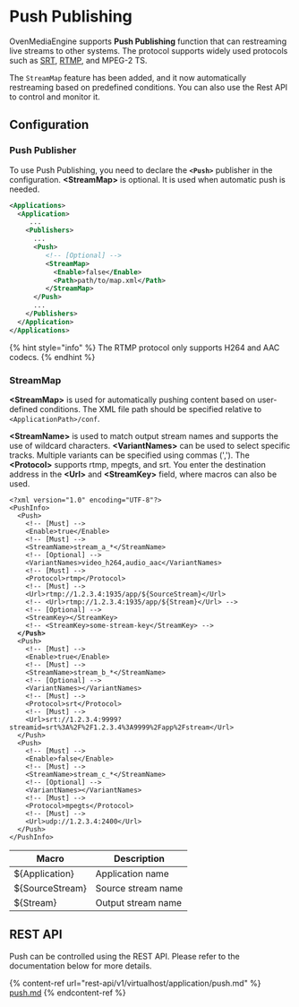 # Push Publishing

OvenMediaEngine supports **Push Publishing** function that can restreaming live streams to other systems. The protocol supports widely used protocols such as [SRT](live-source/srt.md), [RTMP](live-source/rtmp.md), and MPEG-2 TS.

The `StreamMap` feature has been added, and it now automatically restreaming based on predefined conditions. You can also use the Rest API to control and monitor it.

## Configuration

### Push Publisher

To use Push Publishing, you need to declare the **`<Push>`** publisher in the configuration. **\<StreamMap>** is optional. It is used when automatic push is needed.

```xml
<Applications>
  <Application>
     ...
    <Publishers>
      ... 
      <Push>
         <!-- [Optional] -->
         <StreamMap>
           <Enable>false</Enable>
           <Path>path/to/map.xml</Path>
         </StreamMap>
      </Push>
      ...
    </Publishers>
  </Application>
</Applications>
```

{% hint style="info" %}
The RTMP protocol only supports H264 and AAC codecs.
{% endhint %}

### StreamMap

**\<StreamMap>** is used for automatically pushing content based on user-defined conditions. The XML file path should be specified relative to `<ApplicationPath>/conf`.

**\<StreamName>** is used to match output stream names and supports the use of wildcard characters. **\<VariantNames>** can be used to select specific tracks. Multiple variants can be specified using commas (','). The **\<Protocol>** supports rtmp, mpegts, and srt. You enter the destination address in the **\<Url>** and **\<StreamKey>** field, where macros can also be used.

<pre class="language-xml"><code class="lang-xml">&#x3C;?xml version="1.0" encoding="UTF-8"?>
&#x3C;PushInfo>
  &#x3C;Push>
    &#x3C;!-- [Must] -->
    &#x3C;Enable>true&#x3C;/Enable>
    &#x3C;!-- [Must] -->
    &#x3C;StreamName>stream_a_*&#x3C;/StreamName>
    &#x3C;!-- [Optional] -->
    &#x3C;VariantNames>video_h264,audio_aac&#x3C;/VariantNames>
    &#x3C;!-- [Must] -->
    &#x3C;Protocol>rtmp&#x3C;/Protocol>
    &#x3C;!-- [Must] -->
    &#x3C;Url>rtmp://1.2.3.4:1935/app/${SourceStream}&#x3C;/Url>
    &#x3C;!-- &#x3C;Url>rtmp://1.2.3.4:1935/app/${Stream}&#x3C;/Url> -->
    &#x3C;!-- [Optional] -->
    &#x3C;StreamKey>&#x3C;/StreamKey>
    &#x3C;!-- &#x3C;StreamKey>some-stream-key&#x3C;/StreamKey> -->
<strong>  &#x3C;/Push>  
</strong>  &#x3C;Push>
    &#x3C;!-- [Must] -->
    &#x3C;Enable>true&#x3C;/Enable>
    &#x3C;!-- [Must] -->
    &#x3C;StreamName>stream_b_*&#x3C;/StreamName>
    &#x3C;!-- [Optional] -->
    &#x3C;VariantNames>&#x3C;/VariantNames>
    &#x3C;!-- [Must] -->
    &#x3C;Protocol>srt&#x3C;/Protocol>
    &#x3C;!-- [Must] -->
    &#x3C;Url>srt://1.2.3.4:9999?streamid=srt%3A%2F%2F1.2.3.4%3A9999%2Fapp%2Fstream&#x3C;/Url>
  &#x3C;/Push>      
  &#x3C;Push>
    &#x3C;!-- [Must] -->
    &#x3C;Enable>false&#x3C;/Enable>
    &#x3C;!-- [Must] -->
    &#x3C;StreamName>stream_c_*&#x3C;/StreamName>
    &#x3C;!-- [Optional] -->
    &#x3C;VariantNames>&#x3C;/VariantNames>
    &#x3C;!-- [Must] -->
    &#x3C;Protocol>mpegts&#x3C;/Protocol>
    &#x3C;!-- [Must] -->
    &#x3C;Url>udp://1.2.3.4:2400&#x3C;/Url>
  &#x3C;/Push>    
&#x3C;/PushInfo>
</code></pre>

| Macro           | Description        |
| --------------- | ------------------ |
| ${Application}  | Application name   |
| ${SourceStream} | Source stream name |
| ${Stream}       | Output stream name |

## REST API

Push can be controlled using the REST API. Please refer to the documentation below for more details.

{% content-ref url="rest-api/v1/virtualhost/application/push.md" %}
[push.md](rest-api/v1/virtualhost/application/push.md)
{% endcontent-ref %}
